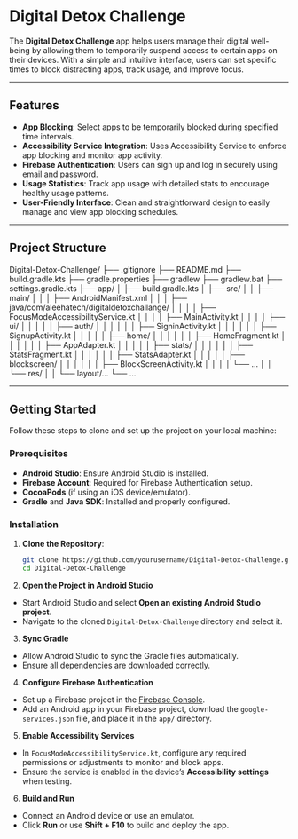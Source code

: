# Digital Detox Challenge

The **Digital Detox Challenge** app helps users manage their digital well-being by allowing them to temporarily suspend access to certain apps on their devices. With a simple and intuitive interface, users can set specific times to block distracting apps, track usage, and improve focus.

---

## Features

- **App Blocking**: Select apps to be temporarily blocked during specified time intervals.
- **Accessibility Service Integration**: Uses Accessibility Service to enforce app blocking and monitor app activity.
- **Firebase Authentication**: Users can sign up and log in securely using email and password.
- **Usage Statistics**: Track app usage with detailed stats to encourage healthy usage patterns.
- **User-Friendly Interface**: Clean and straightforward design to easily manage and view app blocking schedules.

---

## Project Structure

Digital-Detox-Challenge/ ├── .gitignore ├── README.md ├── build.gradle.kts ├── gradle.properties ├── gradlew ├── gradlew.bat ├── settings.gradle.kts ├── app/ │ ├── build.gradle.kts │ ├── src/ │ │ ├── main/ │ │ │ ├── AndroidManifest.xml │ │ │ ├── java/com/aleehatech/digitaldetoxchallange/ │ │ │ │ ├── FocusModeAccessibilityService.kt │ │ │ │ ├── MainActivity.kt │ │ │ │ ├── ui/ │ │ │ │ │ ├── auth/ │ │ │ │ │ │ ├── SigninActivity.kt │ │ │ │ │ │ ├── SignupActivity.kt │ │ │ │ │ ├── home/ │ │ │ │ │ │ ├── HomeFragment.kt │ │ │ │ │ │ ├── AppAdapter.kt │ │ │ │ │ ├── stats/ │ │ │ │ │ │ ├── StatsFragment.kt │ │ │ │ │ │ ├── StatsAdapter.kt │ │ │ │ │ ├── blockscreen/ │ │ │ │ │ │ ├── BlockScreenActivity.kt │ │ │ │ └── ... │ │ └── res/ │ │ └── layout/... └── ...



---

## Getting Started

Follow these steps to clone and set up the project on your local machine:

### Prerequisites

- **Android Studio**: Ensure Android Studio is installed.
- **Firebase Account**: Required for Firebase Authentication setup.
- **CocoaPods** (if using an iOS device/emulator).
- **Gradle** and **Java SDK**: Installed and properly configured.

### Installation

1. **Clone the Repository**:
   ```bash
   git clone https://github.com/yourusername/Digital-Detox-Challenge.git
   cd Digital-Detox-Challenge
2. **Open the Project in Android Studio**
- Start Android Studio and select **Open an existing Android Studio project**.
- Navigate to the cloned `Digital-Detox-Challenge` directory and select it.

3. **Sync Gradle**
- Allow Android Studio to sync the Gradle files automatically.
- Ensure all dependencies are downloaded correctly.

4. **Configure Firebase Authentication**
- Set up a Firebase project in the [Firebase Console](https://console.firebase.google.com/).
- Add an Android app in your Firebase project, download the `google-services.json` file, and place it in the `app/` directory.

5. **Enable Accessibility Services**
- In `FocusModeAccessibilityService.kt`, configure any required permissions or adjustments to monitor and block apps.
- Ensure the service is enabled in the device’s **Accessibility settings** when testing.

6. **Build and Run**
- Connect an Android device or use an emulator.
- Click **Run** or use **Shift + F10** to build and deploy the app.
